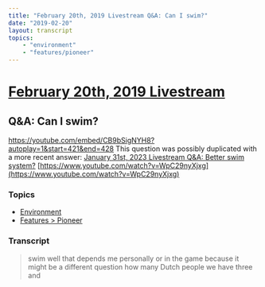 ```yaml
---
title: "February 20th, 2019 Livestream Q&A: Can I swim?"
date: "2019-02-20"
layout: transcript
topics:
    - "environment"
    - "features/pioneer"
---
```

# [February 20th, 2019 Livestream](../2019-02-20.md)
## Q&A: Can I swim?
https://youtube.com/embed/CB9bSigNYH8?autoplay=1&start=421&end=428
This question was possibly duplicated with a more recent answer: [January 31st, 2023 Livestream Q&A: Better swim system?](./yt-WpC29nyXjxg.md) [https://www.youtube.com/watch?v=WpC29nyXjxg](https://www.youtube.com/watch?v=WpC29nyXjxg)


### Topics
* [Environment](../topics/environment.md)
* [Features > Pioneer](../topics/features/pioneer.md)

### Transcript

> swim well that depends me personally or in the game because it might be a different question how many Dutch people we have three and
